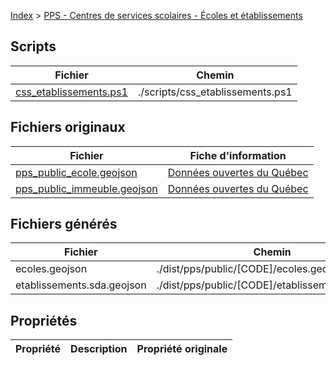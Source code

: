 [Index](./index.md) &gt; [PPS - Centres de services scolaires - Écoles et établissements](./pps-css.md)

## Scripts
|  Fichier | Chemin |
|  --- | --- |
|  [css_etablissements.ps1](../scripts/css_territoirecomplet.ps1) | ./scripts/css_etablissements.ps1 |

## Fichiers originaux
|  Fichier | Fiche d'information |
|  --- | --- |
|  [pps_public_ecole.geojson](https://www.donneesquebec.ca/recherche/dataset/2d3b5cf8-b347-49c7-ad3b-bd6a9c15e443/resource/9d7ad61f-be5c-4ebf-9433-f8168fabc8ed/download/pps_public_ecole.geojson) | [Données ouvertes du Québec](https://www.donneesquebec.ca/recherche/dataset/localisation-des-etablissements-d-enseignement-du-reseau-scolaire-au-quebec/resource/9d7ad61f-be5c-4ebf-9433-f8168fabc8ed) |
|  [pps_public_immeuble.geojson](https://www.donneesquebec.ca/recherche/dataset/2d3b5cf8-b347-49c7-ad3b-bd6a9c15e443/resource/f6fa5c86-e330-44bc-a5f4-2d6c8a1ae000/download/pps_public_immeuble.geojson) | [Données ouvertes du Québec](https://www.donneesquebec.ca/recherche/dataset/localisation-des-etablissements-d-enseignement-du-reseau-scolaire-au-quebec/resource/f6fa5c86-e330-44bc-a5f4-2d6c8a1ae000) |

## Fichiers générés
|  Fichier | Chemin |
|  --- | --- |
|  ecoles.geojson | ./dist/pps/public/[CODE]/ecoles.geojson |
|  etablissements.sda.geojson | ./dist/pps/public/[CODE]/etablissements.geojson |

## Propriétés
|  Propriété | Description | Propriété originale |
|  --- | --- | --- |
